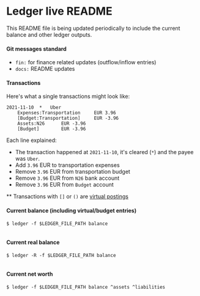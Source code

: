 # Ledger live README

This README file is being updated periodically to include the current balance and other ledger outputs.

#### Git messages standard

-   `fin:` for finance related updates (outflow/inflow entries)
-   `docs:` README updates

#### Transactions

Here's what a single transactions might look like:

```
2021-11-10	*	Uber
	Expenses:Transportation		EUR 3.96
	[Budget:Transportation]		EUR -3.96
	Assets:N26		EUR -3.96
	[Budget]		EUR -3.96
```

Each line explained:

-   The transaction happened at `2021-11-10`, it's cleared (`*`) and the payee was `Uber`.
-   Add `3.96` EUR to transportation expenses
-   Remove `3.96` EUR from transportation budget
-   Remove `3.96` EUR from `N26` bank account
-   Remove `3.96` EUR from `Budget` account

\*\* Transactions with `[]` or `()` are [virtual postings](https://www.ledger-cli.org/3.0/doc/ledger3.html#Virtual-postings)

#### Current balance (including virtual/budget entries)

`$ ledger -f $LEDGER_FILE_PATH balance`

```

```

#### Current real balance

`$ ledger -R -f $LEDGER_FILE_PATH balance`

```

```

#### Current net worth

`$ ledger -f $LEDGER_FILE_PATH balance ^assets ^liabilities`

```

```
